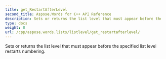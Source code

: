 ```yaml
---
title: get_RestartAfterLevel
second_title: Aspose.Words for C++ API Reference
description: Sets or returns the list level that must appear before the specified list level restarts numbering. 
type: docs
weight: 0
url: /cpp/aspose.words.lists/listlevel/get_restartafterlevel/
---
```


Sets or returns the list level that must appear before the specified list level restarts numbering. 

